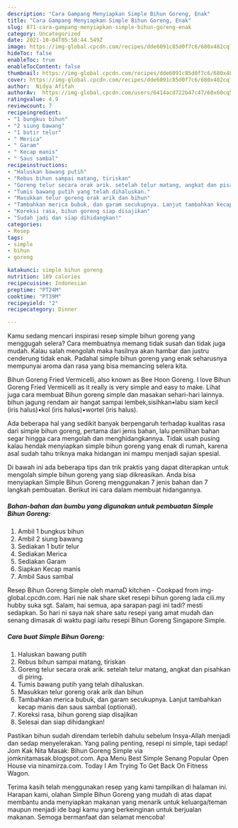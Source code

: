```yaml
---
description: "Cara Gampang Menyiapkan Simple Bihun Goreng, Enak"
title: "Cara Gampang Menyiapkan Simple Bihun Goreng, Enak"
slug: 871-cara-gampang-menyiapkan-simple-bihun-goreng-enak
category: Uncategorized
date: 2021-10-04T05:58:44.549Z
image: https://img-global.cpcdn.com/recipes/dde6091c85d0f7c6/680x482cq70/simple-bihun-goreng-foto-resep-utama.jpg
hideToc: false
enableToc: true
enableTocContent: false
thumbnail: https://img-global.cpcdn.com/recipes/dde6091c85d0f7c6/680x482cq70/simple-bihun-goreng-foto-resep-utama.jpg
cover: https://img-global.cpcdn.com/recipes/dde6091c85d0f7c6/680x482cq70/simple-bihun-goreng-foto-resep-utama.jpg
author:  Nidya Afifah
authorAv:  https://img-global.cpcdn.com/users/6414acd722b47c47/60x60cq50/avatar.jpg
ratingvalue: 4.9
reviewcount: 7
recipeingredient:
- "1 bungkus bihun"
- "2 siung bawang"
- "1 butir telur"
- " Merica"
- " Garam"
- " Kecap manis"
- " Saus sambal"
recipeinstructions:
- "Haluskan bawang putih"
- "Rebus bihun sampai matang, tiriskan"
- "Goreng telur secara orak arik. setelah telur matang, angkat dan pisahkan di piring."
- "Tumis bawang putih yang telah dihaluskan."
- "Masukkan telur goreng orak arik dan bihun"
- "Tambahkan merica bubuk, dan garam secukupnya. Lanjut tambahkan kecap manis dan saus sambal (optional)."
- "Koreksi rasa, bihun goreng siap disajikan"
- "Sudah jadi dan siap dihidangkan!"
categories:
- Resep
tags:
- simple
- bihun
- goreng

katakunci: simple bihun goreng 
nutrition: 189 calories
recipecuisine: Indonesian
preptime: "PT24M"
cooktime: "PT39M"
recipeyield: "2"
recipecategory: Dinner

---
```



Kamu sedang mencari inspirasi resep simple bihun goreng yang menggugah selera? Cara membuatnya memang tidak susah dan tidak juga mudah. Kalau salah mengolah maka hasilnya akan hambar dan justru cenderung tidak enak. Padahal simple bihun goreng yang enak seharusnya mempunyai aroma dan rasa yang bisa memancing selera kita.


Bihun Goreng Fried Vermicelli, also known as Bee Hoon Goreng. I love Bihun Goreng Fried Vermicelli as it really is very simple and easy to make. Lihat juga cara membuat Bihun goreng simple dan masakan sehari-hari lainnya. bihun jagung rendam air hangat sampai lembek,sisihkan•labu siam kecil (iris halus)•kol (iris halus)•wortel (iris halus).

Ada beberapa hal yang sedikit banyak berpengaruh terhadap kualitas rasa dari simple bihun goreng, pertama dari jenis bahan, lalu pemilihan bahan segar hingga cara mengolah dan menghidangkannya. Tidak usah pusing kalau hendak menyiapkan simple bihun goreng yang enak di rumah, karena asal sudah tahu triknya maka hidangan ini mampu menjadi sajian spesial.


Di bawah ini ada beberapa tips dan trik praktis yang dapat diterapkan untuk mengolah simple bihun goreng yang siap dikreasikan. Anda bisa menyiapkan Simple Bihun Goreng menggunakan 7 jenis bahan dan 7 langkah pembuatan. Berikut ini cara dalam membuat hidangannya.

<!--inarticleads1-->

##### Bahan-bahan dan bumbu yang digunakan untuk pembuatan Simple Bihun Goreng:

1. Ambil 1 bungkus bihun
1. Ambil 2 siung bawang
1. Sediakan 1 butir telur
1. Sediakan  Merica
1. Sediakan  Garam
1. Siapkan  Kecap manis
1. Ambil  Saus sambal


Resep Bihun Goreng Simple oleh mamaD kitchen - Cookpad from img-global.cpcdn.com. Hari nie nak share sket resepi bihun goreng lada cili.my hubby suka sgt. Salam, hai semua, apa sarapan pagi ini tadi? mesti sedapkan. So hari ni saya nak share satu resepi yang amat mudah dan senang dimasak di waktu pagi iaitu resepi Bihun Goreng Singapore Simple. 

<!--inarticleads2-->

##### Cara buat Simple Bihun Goreng:

1. Haluskan bawang putih
1. Rebus bihun sampai matang, tiriskan
1. Goreng telur secara orak arik. setelah telur matang, angkat dan pisahkan di piring.
1. Tumis bawang putih yang telah dihaluskan.
1. Masukkan telur goreng orak arik dan bihun
1. Tambahkan merica bubuk, dan garam secukupnya. Lanjut tambahkan kecap manis dan saus sambal (optional).
1. Koreksi rasa, bihun goreng siap disajikan
1. Selesai dan siap dihidangkan!

Pastikan bihun sudah direndam terlebih dahulu sebelum Insya-Allah menjadi dan sedap menyelerakan. Yang paling penting, resepi ni simple, tapi sedap! Jom Kak Nita Masak: Bihun Goreng Simple via jomknitamasak.blogspot.com. Apa Menu Best Simple Senang Popular Open House via ninamirza.com. Today I Am Trying To Get Back On Fitness Wagon. 

Terima kasih telah menggunakan resep yang kami tampilkan di halaman ini. Harapan kami, olahan Simple Bihun Goreng yang mudah di atas dapat membantu anda menyiapkan makanan yang menarik untuk keluarga/teman maupun menjadi ide bagi kamu yang berkeinginan untuk berjualan makanan. Semoga bermanfaat dan selamat mencoba!
